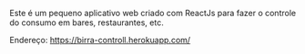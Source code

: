 Este é um pequeno aplicativo web criado com ReactJs para fazer o controle do consumo em bares, restaurantes, etc.

Endereço: https://birra-controll.herokuapp.com/
